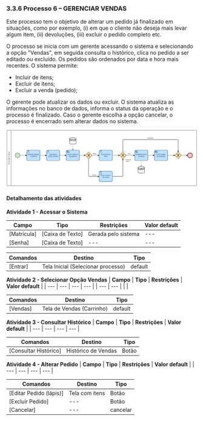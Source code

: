 ### 3.3.6 Processo 6 – GERENCIAR VENDAS

Este processo tem o objetivo de alterar um pedido já finalizado em situações, como por exemplo, (i) em que o cliente não deseja mais levar algum item, (ii) devoluções, (iii) excluir o pedido completo etc.

O processo se inicia com um gerente acessando o sistema e selecionando a opção "Vendas", em seguida consulta o histórico, clica no pedido a ser editado ou excluído. Os pedidos são ordenados por data e hora mais recentes. O sistema permite:
* Incluir de itens;
* Excluir de itens;
* Excluir a venda (pedido);

O gerente pode atualizar os dados ou excluir. O sistema atualiza as informações no banco de dados, informa o status da operação e o processo é finalizado. Caso o gerente escolha a opção cancelar, o processo é encerrado sem alterar dados no sistema.

![Gerenciar Vendas](../images/06-gerenciar-vendas.png "Gerenciar Vendas.")

#### Detalhamento das atividades

**Atividade 1 - Acessar o Sistema**

| **Campo**       | **Tipo**         | **Restrições**      | **Valor default** |
| ---             | ---              | ---                 | ---               |
| [Matrícula]     | [Caixa de Texto] | Gerada pelo sistema | ---     |
| [Senha]         | [Caixa de Texto] | --- | ---     |

| **Comandos**    |  **Destino**     | **Tipo**                 |
| ---             | ---              | ---                      |
| [Entrar]        | Tela Inicial (Selecionar processo)     | default      |


**Atividade 2 - Selecionar Opção Vendas**
| **Campo**       | **Tipo**         | **Restrições** | **Valor default** |
| ---             | ---              | ---            | ---               |
| --- | ---  |                |                   |

| **Comandos**       |  **Destino**                   | **Tipo**            |
| ---                | ---                            | ---                 |
| [Vendas]           | Tela de Vendas (Carrinho) | default  |


**Atividade 3 - Consultar Histórico**
| **Campo**       | **Tipo**         | **Restrições** | **Valor default** |
| ---             | ---              | ---            | ---               |

| **Comandos**         |  **Destino**                   | **Tipo**            |
| ---                  | ---                            | ---                 |
| [Consultar Histórico]| Histórico de Vendas |  Botão  |


**Atividade 4 - Alterar Pedido**
| **Campo**       | **Tipo**         | **Restrições** | **Valor default** |
| ---             | ---              | ---            | ---               |

| **Comandos**         |  **Destino**                   | **Tipo**            |
| ---                  | ---                            | ---                 |
| [Editar Pedido (lápis)] | Tela com itens              |  Botão  |
| [Excluir Pedido] | ---              |  Botão  |
| [Cancelar]       | ---              |  cancelar  |


